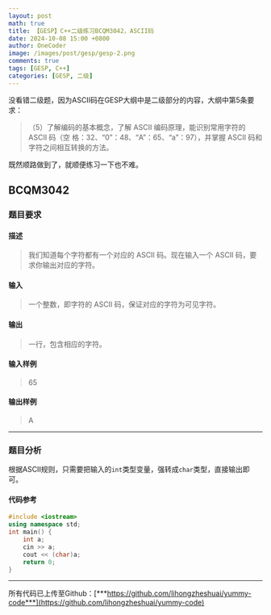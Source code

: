```yaml
---
layout: post
math: true
title: 【GESP】C++二级练习BCQM3042，ASCII码
date: 2024-10-08 15:00 +0800
author: OneCoder
image: /images/post/gesp/gesp-2.png
comments: true
tags: [GESP, C++]
categories: [GESP, 二级]
---
```

没看错二级题，因为ASCII码在GESP大纲中是二级部分的内容，大纲中第5条要求：

>（5）了解编码的基本概念，了解 ASCII 编码原理，能识别常用字符的 ASCII 码（空
格：32、“0”：48、“A”：65、“a”：97），并掌握 ASCII 码和字符之间相互转换的方法。

既然顺路做到了，就顺便练习一下也不难。

<!--more-->

## BCQM3042

### 题目要求

#### 描述

>我们知道每个字符都有一个对应的 ASCII 码。现在输入一个 ASCII 码，要求你输出对应的字符。

#### 输入

>一个整数，即字符的 ASCII 码，保证对应的字符为可见字符。

#### 输出

>一行，包含相应的字符。

#### 输入样例

>65

#### 输出样例

>A

---

### 题目分析

根据ASCII规则，只需要把输入的`int`类型变量，强转成`char`类型，直接输出即可。

#### 代码参考

```cpp
#include <iostream>
using namespace std;
int main() {
    int a;
    cin >> a;
    cout << (char)a;
    return 0;
}
```

---

所有代码已上传至Github：[***https://github.com/lihongzheshuai/yummy-code***](https://github.com/lihongzheshuai/yummy-code)
